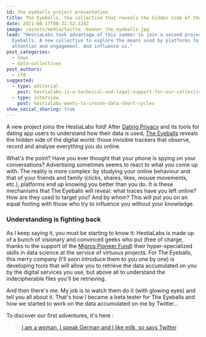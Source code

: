 ```yaml
---
id: the eyeballs project presentation
title: The Eyeballs, the collective that reveals the hidden side of the web
date: 2021-08-17T08:31:52.124Z
image: /assets/media/twitte_-banner_the_eyeballs.jpg
lead: "HestiaLabs took advantage of this summer to join a second project: The
  Eyeballs. A new collective to explore the means used by platforms to get our
  attention and engagement. And influence us."
post_categories:
  - news
  - data-collectives
post_authors:
  - cfd
suggested:
  - type: editorial
    post: hestialabs-is-a-technical-and-legal-support-for-our-collective-explains-jessica-pidoux
  - type: interview
    post: hestialabs-wants-to-create-data-short-cycles
show_social_sharing: true
---
```

A new project joins the HestiaLabs fold! After [Dating Privacy](<The Eyeballs, the collective that reveals the hidden side of the web>) and its tools for dating app users to understand how their data is used, [The Eyeballs](https://eyeballs.hestialabs.org/) reveals the hidden side of the digital world: those invisible trackers that observe, record and analyse everything you do online.

What's the point? Have you ever thought that your phone is spying on your conversations? Advertising sometimes seems to react to what you come up with. The reality is more complex: by studying your online behaviour and that of your friends and family (clicks, shares, likes, mouse movements, etc.), platforms end up knowing you better than you do. It is these mechanisms that The Eyeballs will reveal: what traces have you left online? How are they used to target you? And by whom? This will put you on an equal footing with those who try to influence you without your knowledge.

### Understanding is fighting back

As I keep saying it, you must be starting to know it: HestiaLabs is made up of a bunch of visionary and convinced geeks who put (free of charge, thanks to the support of the [Migros Pioneer Fund](https://www.migros-pionierfonds.ch/en/pioneers/hestialabs)) their hyper-specialized skills in data science at the service of virtuous projects. For The Eyeballs, this merry company (I'll soon introduce them to you one by one) is developing tools that will allow you to retrieve the data accumulated on you by the digital services you use, but above all to understand the indecipherable files you'll be retrieving.

And then there's me. My job is to watch them do it (with glowing eyes) and tell you all about it. That's how I became a beta tester for The Eyeballs and how we started to work on the data accumulated on me by Twitter...

To discover our first adventures, it's here :

> [I am a woman, I speak German and I like milk, so says Twitter]( https://eyeballs.hestialabs.org/fr/blog/editorial/the-twitter-experience-first-episode/)